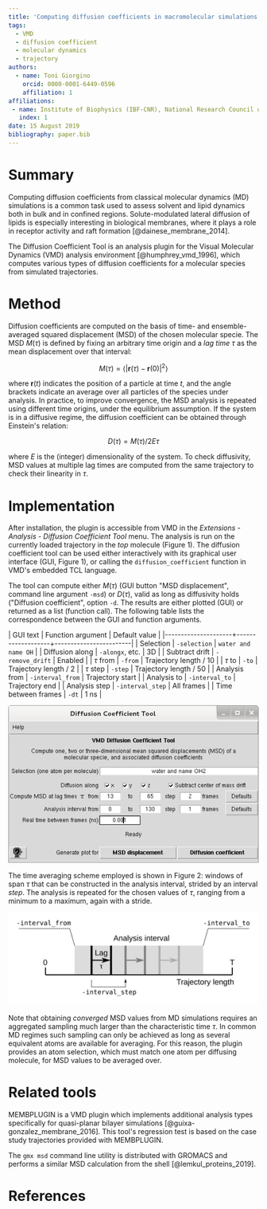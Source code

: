 ```yaml
---
title: 'Computing diffusion coefficients in macromolecular simulations: the Diffusion Coefficient Tool for VMD'
tags:
  - VMD
  - diffusion coefficient
  - molecular dynamics
  - trajectory
authors:
  - name: Toni Giorgino
    orcid: 0000-0001-6449-0596
    affiliation: 1
affiliations:
 - name: Institute of Biophysics (IBF-CNR), National Research Council of Italy
   index: 1
date: 15 August 2019
bibliography: paper.bib
---
```


# Summary

Computing diffusion coefficients from classical molecular dynamics
(MD) simulations is a common task used to assess solvent and lipid
dynamics both in bulk and in confined regions. Solute-modulated
lateral diffusion of lipids is especially interesting in biological
membranes, where it plays a role in receptor activity and raft
formation [@dainese_membrane_2014].

The Diffusion Coefficient Tool is an analysis plugin for the Visual
Molecular Dynamics (VMD) analysis environment [@humphrey_vmd_1996],
which computes various types of diffusion coefficients for a molecular
species from simulated trajectories.


# Method

Diffusion coefficients are computed on the basis of time- and ensemble-averaged
squared displacement (MSD) of the chosen molecular specie.  The MSD $M(\tau)$
is defined by fixing an arbitrary time origin
and a *lag time* $\tau$ as the mean displacement 
over that  interval:

$$ M(\tau) = \langle | \mathbf r (\tau) - \mathbf r(0) |^2 \rangle $$

where $\mathbf r(t)$ indicates the position of a particle at time $t$, and the angle brackets indicate
an average over all particles of the species under analysis. In
practice, to improve convergence, the
MSD analysis is repeated  using different time
origins, under the equilibrium assumption.
If the system is in a diffusive regime, the diffusion coefficient 
can be obtained through Einstein's relation:

$$ D(\tau) = M(\tau) / 2E\tau $$

where $E$ is the (integer) dimensionality of the system. To check diffusivity,
MSD values at multiple lag times are computed from the same trajectory
to check their linearity in $\tau$.




# Implementation

After installation, the plugin is accessible from VMD in the *Extensions -
Analysis - Diffusion Coefficient Tool* menu. The analysis is run on the
currently loaded trajectory in the *top* molecule (Figure 1).
The diffusion coefficient tool can be used either interactively with
its graphical user interface (GUI, Figure 1), or calling the 
`diffusion_coefficient` function in VMD's embedded TCL language.

The tool can compute either $M(\tau)$ (GUI button "MSD displacement", command line argument `-msd`) or
 $D(\tau)$, valid as long as diffusivity holds ("Diffusion coefficient",
option `-d`. The results are either plotted (GUI) or returned as a 
list (function call).  The following table lists the
correspondence between the GUI and function arguments.


| GUI text            | Function argument | Default value          |
|---------------------+-------------------+------------------------|
| Selection           | `-selection`      | `water and name OH`    |
| Diffusion along     | `-alongx`, etc.   | 3D                     |
| Subtract drift      | `-remove_drift`   | Enabled                |
| $\tau$ from         | `-from`           | Trajectory length / 10 |
| $\tau$ to           | `-to`             | Trajectory length / 2  |
| $\tau$ step         | `-step`           | Trajectory length / 50 |
| Analysis from       | `-interval_from`  | Trajectory start       |
| Analysis to         | `-interval_to`    | Trajectory end         |
| Analysis step       | `-interval_step`  | All frames             |
| Time between frames | `-dt`             | 1 ns                   |



![The main window of Diffusion Coefficient Tool](gui.png)


The time averaging scheme employed is shown in Figure 2: windows of
span $\tau$ that can be constructed in the analysis interval, strided by an
 interval *step*. The analysis is repeated for the chosen values of $\tau$, ranging
from a minimum to a maximum, again with a stride.

![The time-averaging scheme.](drawing.svg)

Note that obtaining *converged* MSD values from MD simulations requires
an aggregated sampling much larger than the characteristic time $\tau$.
In common MD regimes such sampling can only be achieved as long
as several equivalent atoms are available for averaging.  For this
reason, the plugin provides an atom selection, which must match one
atom per diffusing molecule, for MSD values to be averaged over.



# Related tools

MEMBPLUGIN is a VMD plugin which implements additional analysis types
specifically for quasi-planar bilayer simulations
[@guixa-gonzalez_membrane_2016]. This tool's regression test is based
on the case study trajectories provided with MEMBPLUGIN.

The `gmx msd` command line utility is distributed with GROMACS and
performs a similar MSD calculation from the shell
[@lemkul_proteins_2019].



# References
